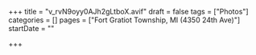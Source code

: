 +++
title = "v_rvN9oyy0AJh2gLtboX.avif"
draft = false
tags = ["Photos"]
categories = []
pages = ["Fort Gratiot Township, MI (4350 24th Ave)"]
startDate = ""

+++

